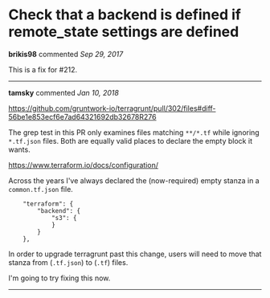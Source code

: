 # Check that a backend is defined if remote_state settings are defined

**brikis98** commented *Sep 29, 2017*

This is a fix for #212.
<br />
***


**tamsky** commented *Jan 10, 2018*

https://github.com/gruntwork-io/terragrunt/pull/302/files#diff-56be1e853ecf6e7ad64321692db32678R276

The grep test in this PR only examines files matching `**/*.tf` while ignoring `*.tf.json` files.
Both are equally valid places to declare the empty block it wants.

https://www.terraform.io/docs/configuration/

Across the years I've always declared the (now-required) empty stanza in a `common.tf.json` file.
```
    "terraform": {
        "backend": {
            "s3": {
            }
        }
    },
```
In order to upgrade terragrunt past this change, 
users will need to move that stanza from (`.tf.json`) to (`.tf`) files.

I'm going to try fixing this now.
***


